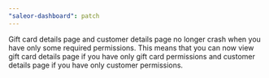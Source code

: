 ```yaml
---
"saleor-dashboard": patch
---
```


Gift card details page and customer details page no longer crash when you have only some required permissions. This means that you can now view gift card details page if you have only gift card permissions and customer details page if you have only customer permissions.
